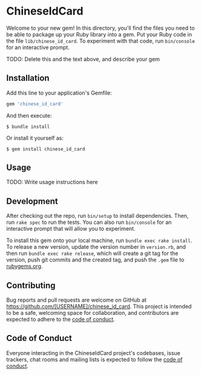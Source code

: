 # ChineseIdCard

Welcome to your new gem! In this directory, you'll find the files you need to be able to package up your Ruby library into a gem. Put your Ruby code in the file `lib/chinese_id_card`. To experiment with that code, run `bin/console` for an interactive prompt.

TODO: Delete this and the text above, and describe your gem

## Installation

Add this line to your application's Gemfile:

```ruby
gem 'chinese_id_card'
```

And then execute:

    $ bundle install

Or install it yourself as:

    $ gem install chinese_id_card

## Usage

TODO: Write usage instructions here

## Development

After checking out the repo, run `bin/setup` to install dependencies. Then, run `rake spec` to run the tests. You can also run `bin/console` for an interactive prompt that will allow you to experiment.

To install this gem onto your local machine, run `bundle exec rake install`. To release a new version, update the version number in `version.rb`, and then run `bundle exec rake release`, which will create a git tag for the version, push git commits and the created tag, and push the `.gem` file to [rubygems.org](https://rubygems.org).

## Contributing

Bug reports and pull requests are welcome on GitHub at https://github.com/[USERNAME]/chinese_id_card. This project is intended to be a safe, welcoming space for collaboration, and contributors are expected to adhere to the [code of conduct](https://github.com/[USERNAME]/chinese_id_card/blob/master/CODE_OF_CONDUCT.md).

## Code of Conduct

Everyone interacting in the ChineseIdCard project's codebases, issue trackers, chat rooms and mailing lists is expected to follow the [code of conduct](https://github.com/[USERNAME]/chinese_id_card/blob/master/CODE_OF_CONDUCT.md).

